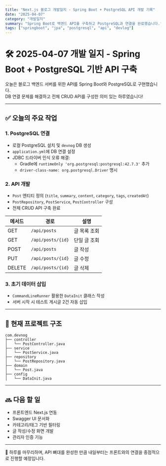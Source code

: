 ```yaml
---
title: "Next.js 블로그 개발일지 - Spring Boot + PostgreSQL API 개발 기록"
date: "2025-04-07"
category: "개발일지"
summary: "Spring Boot로 백엔드 API를 구축하고 PostgreSQL과 연결을 완료했습니다."
tags: ["springboot", "jpa", "postgresql", "api", "devlog"]
---
```


# 🛠️ 2025-04-07 개발 일지 - Spring Boot + PostgreSQL 기반 API 구축

오늘은 블로그 백엔드 서버를 위한 API를 Spring Boot와 PostgreSQL로 구현했습니다.  
DB 연결 문제를 해결하고 전체 CRUD API를 구성한 의미 있는 하루였습니다!

---

## ✅ 오늘의 주요 작업

### 1. PostgreSQL 연결

- 로컬 PostgreSQL 설치 및 `devnog` DB 생성
- `application.yml`에 DB 연결 설정
- JDBC 드라이버 인식 오류 해결:
  - Gradle에 `runtimeOnly 'org.postgresql:postgresql:42.7.3'` 추가
  - `driver-class-name: org.postgresql.Driver` 명시

### 2. API 개발

- `Post` 엔티티 정의 (`title`, `summary`, `content`, `category`, `tags`, `createdAt`)
- `PostRepository`, `PostService`, `PostController` 구성
- 전체 CRUD API 구축 완료

| 메서드 | 경로             | 설명       |
|--------|------------------|------------|
| GET    | `/api/posts`     | 글 목록 조회 |
| GET    | `/api/posts/{id}` | 단일 글 조회 |
| POST   | `/api/posts`     | 글 작성     |
| PUT    | `/api/posts/{id}` | 글 수정     |
| DELETE | `/api/posts/{id}` | 글 삭제     |

### 3. 초기 데이터 삽입

- `CommandLineRunner` 활용한 `DataInit` 클래스 작성
- 서버 시작 시 테스트 게시글 2건 자동 삽입

---

## 📂 현재 프로젝트 구조

```plaintext
com.devnog
├── controller
│   └── PostController.java
├── service
│   └── PostService.java
├── repository
│   └── PostRepository.java
├── domain
│   └── Post.java
├── config
│   └── DataInit.java
```

---

## 🔜 다음 할 일

- 프론트엔드 Next.js 연동
- Swagger UI 문서화
- 카테고리/태그 기반 필터링
- 글 작성/수정 화면 개발
- 관리자 인증 기능

---

💬 하루를 마무리하며, API 뼈대를 완성한 만큼 내일부터는 프론트와의 연결을 중점적으로 진행할 예정입니다.
